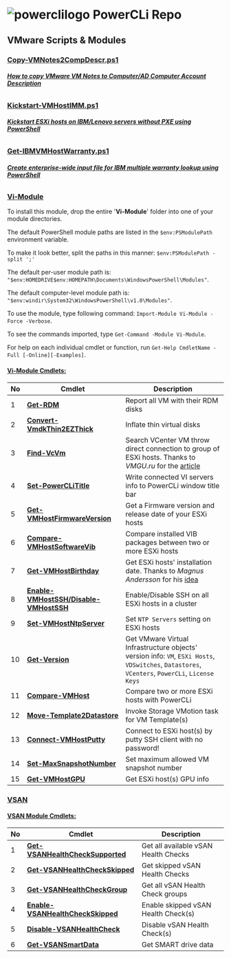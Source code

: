 # ![powerclilogo](https://cloud.githubusercontent.com/assets/6964549/17082247/44e1392e-517f-11e6-9cbe-9efa0277deaa.png) PowerCLi Repo
## VMware Scripts & Modules

### [<ins>Copy-VMNotes2CompDescr.ps1</ins>](https://github.com/rgel/PowerCLi/blob/master/Copy-VMNotes2CompDescr.ps1)

###### [<b>How to copy VMware VM Notes to Computer/AD Computer Account Description</b>](http://www.ps1code.com/single-post/2015/12/14/How-to-copy-VMware-VM-Notes-to-ComputerAD-Computer-Account-Description)

### [<ins>Kickstart-VMHostIMM.ps1</ins>](https://github.com/rgel/PowerCLi/tree/master/Kickstart)

###### [<b>Kickstart ESXi hosts on IBM/Lenovo servers without PXE using PowerShell</b>](http://www.ps1code.com/single-post/2015/08/27/Kickstart-ESXi-hosts-on-IBMLenovo-servers-using-PowerShell)

### [<ins>Get-IBMVMHostWarranty.ps1</ins>](https://github.com/rgel/PowerCLi/blob/master/Get-IBMVMHostWarranty.ps1)

###### [<b>Create enterprise-wide input file for IBM multiple warranty lookup using PowerShell</b>](http://www.ps1code.com/single-post/2016/1/13/How-to-create-enterprisewide-input-file-for-IBM-multiple-warranty-lookup-web-service-using-PowerShell)

### [<ins>Vi-Module</ins>](https://github.com/rgel/PowerCLi/tree/master/Vi-Module)

To install this module, drop the entire '<b>Vi-Module</b>' folder into one of your module directories.

The default PowerShell module paths are listed in the `$env:PSModulePath` environment variable.

To make it look better, split the paths in this manner: `$env:PSModulePath -split ';'`

The default per-user module path is: `"$env:HOMEDRIVE$env:HOMEPATH\Documents\WindowsPowerShell\Modules"`.

The default computer-level module path is: `"$env:windir\System32\WindowsPowerShell\v1.0\Modules"`.

To use the module, type following command: `Import-Module Vi-Module -Force -Verbose`.

To see the commands imported, type `Get-Command -Module Vi-Module`.

For help on each individual cmdlet or function, run `Get-Help CmdletName -Full [-Online][-Examples]`.

#### <b><ins>Vi-Module Cmdlets:</ins></b>

|No|Cmdlet|Description|
|----|----|----|
|1|[<b>Get-RDM</b>](http://www.ps1code.com/single-post/2015/10/16/How-to-get-RDM-Raw-Device-Mappings-disks-using-PowerCLi)|Report all VM with their RDM disks|
|2|[<b>Convert-VmdkThin2EZThick</b>](http://www.ps1code.com/single-post/2015/11/05/How-to-convert-Thin-Provision-VMDK-disks-to-Eager-Zeroed-Thick-using-PowerCLi)|Inflate thin virtual disks|
|3|[<b>Find-VcVm</b>](https://cloud.githubusercontent.com/assets/6964549/17361776/d5dff80e-597a-11e6-85a2-a782db875f78.png)|Search VCenter VM throw direct connection to group of ESXi hosts. Thanks to <i>VMGU.ru</i> for the [article](http://www.vmgu.ru/news/vmware-vcenter-how-to-find-powered-off)|
|4|[<b>Set-PowerCLiTitle</b>](http://www.ps1code.com/single-post/2015/11/17/ConnectVIServer-deep-dive-or-%C2%ABWhere-am-I-connected-%C2%BB)|Write connected VI servers info to PowerCLi window title bar|
|5|[<b>Get-VMHostFirmwareVersion</b>](http://www.ps1code.com/single-post/2016/1/9/How-to-know-ESXi-servers%E2%80%99-BIOSFirmware-version-using-PowerCLi)|Get a Firmware version and release date of your ESXi hosts|
|6|[<b>Compare-VMHostSoftwareVib</b>](http://www.ps1code.com/single-post/2016/1/10/How-to-compare-installed-VIB-packages-between-two-or-more-ESXi-hosts)|Compare installed VIB packages between two or more ESXi hosts|
|7|[<b>Get-VMHostBirthday</b>](https://cloud.githubusercontent.com/assets/6964549/12399803/c8439dfa-be24-11e5-8141-09199caa301e.png)|Get ESXi hosts' installation date. Thanks to <i>Magnus Andersson</i> for his [idea](http://vcdx56.com/2016/01/05/find-esxi-installation-date/)|
|8|[<b>Enable-VMHostSSH/Disable-VMHostSSH</b>](http://www.ps1code.com/single-post/2016/02/07/How-to-enabledisable-SSH-on-all-ESXi-hosts-in-a-cluster-using-PowerCLi)|Enable/Disable SSH on all ESXi hosts in a cluster|
|9|[<b>Set-VMHostNtpServer</b>](http://www.ps1code.com/single-post/2016/03/10/How-to-configure-NTP-servers-setting-on-ESXi-hosts-using-PowerCLi)|Set `NTP Servers` setting on ESXi hosts|
|10|[<b>Get-Version</b>](http://www.ps1code.com/single-post/2016/05/25/How-to-know-any-VMware-object%E2%80%99s-version-Use-GetVersion)|Get VMware Virtual Infrastructure objects' version info: `VM`, `ESXi Hosts`, `VDSwitches`, `Datastores`, `VCenters`, `PowerCLi`, `License Keys`|
|11|[<b>Compare-VMHost</b>](http://www.ps1code.com/single-post/2016/09/26/Compare-two-or-more-ESXi-hosts-with-PowerCLi)|Compare two or more ESXi hosts with PowerCLi|
|12|[<b>Move-Template2Datastore</b>](http://www.ps1code.com/single-post/2016/12/19/How-to-migrate-VMware-VM-Templates-to-another-Datastore-by-PowerCLi)|Invoke Storage VMotion task for VM Template(s)|
|13|[<b>Connect-VMHostPutty</b>](http://www.ps1code.com/single-post/2016/12/27/PowerShell-and-putty-%E2%80%93-better-together)|Connect to ESXi host(s) by putty SSH client with no password!|
|14|[<b>Set-MaxSnapshotNumber</b>](https://www.ps1code.com/single-post/2017/01/24/How-to-control-maximum-number-of-VMware-snapshots-with-PowerCLi)|Set maximum allowed VM snapshot number|
|15|[<b>Get-VMHostGPU</b>](https://www.ps1code.com/single-post/2017/04/23/How-to-get-ESXi-GPU-info-with-PowerCLi)|Get ESXi host(s) GPU info|

### [<ins>VSAN</ins>](https://github.com/rgel/PowerCLi/tree/master/VSAN)

#### <b><ins>VSAN Module Cmdlets:</ins></b>

|No|Cmdlet|Description|
|----|----|----|
|1|[<b>Get-VSANHealthCheckSupported</b>](http://www.virtuallyghetto.com/2017/04/managing-silencing-vsan-health-checks-using-powercli.html#more-22754)|Get all available vSAN Health Checks|
|2|[<b>Get-VSANHealthCheckSkipped</b>](http://www.virtuallyghetto.com/2017/04/managing-silencing-vsan-health-checks-using-powercli.html#more-22754)|Get skipped vSAN Health Checks|
|3|[<b>Get-VSANHealthCheckGroup</b>](http://www.virtuallyghetto.com/2017/04/managing-silencing-vsan-health-checks-using-powercli.html#more-22754)|Get all vSAN Health Check groups|
|4|[<b>Enable-VSANHealthCheckSkipped</b>](http://www.virtuallyghetto.com/2017/04/managing-silencing-vsan-health-checks-using-powercli.html#more-22754)|Enable skipped vSAN Health Check(s)|
|5|[<b>Disable-VSANHealthCheck</b>](http://www.virtuallyghetto.com/2017/04/managing-silencing-vsan-health-checks-using-powercli.html#more-22754)|Disable vSAN Health Check(s)|
|6|[<b>Get-VSANSmartData</b>](http://www.virtuallyghetto.com/2017/04/smart-drive-data-now-available-using-vsan-management-6-6-api.html)|Get SMART drive data|
